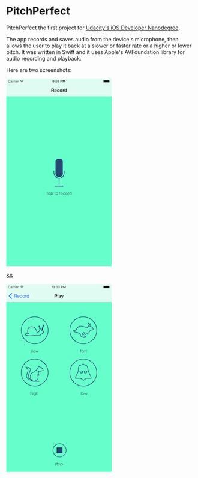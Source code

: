 PitchPerfect
============

PitchPerfect the first project for [Udacity's iOS Developer Nanodegree](https://www.udacity.com/course/nd003). 

The app records and saves audio from the device's microphone, then allows the user to play it back at a slower or faster rate or a higher or lower pitch. It was written in Swift and it uses Apple's AVFoundation library for audio recording and playback.

Here are two screenshots:

![recording screen](https://github.com/kellyi/pitchperfect/blob/master/pitchperfect1.png) 

&& 

![playback screen](https://github.com/kellyi/pitchperfect/blob/master/pitchperfect2.png)
